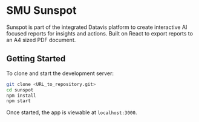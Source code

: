 # SMU Sunspot

Sunspot is part of the integrated Datavis platform to create interactive AI focused reports for insights and actions. Built on React to export reports to an A4 sized PDF document.

## Getting Started

To clone and start the development server:

```sh
git clone <URL_to_repository.git>
cd sunspot
npm install
npm start
```

Once started, the app is viewable at `localhost:3000`.